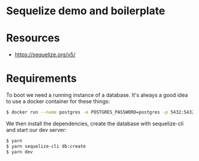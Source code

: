 # Sequelize demo and boilerplate

# Resources

- https://sequelize.org/v5/

# Requirements

To boot we need a running instance of a database. It's always a good idea to use
a docker container for these things:

```bash
$ docker run --name postgres -e POSTGRES_PASSWORD=postgres -p 5432:5432 -d -t postgres
```

We then install the dependencies, create the database with sequelize-cli and
start our dev server:

```bash
$ yarn
$ yarn sequelize-cli db:create
$ yarn dev
```
